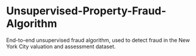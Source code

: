 # Unsupervised-Property-Fraud-Algorithm
End-to-end unsupervised fraud algorithm, used to detect fraud in the New York City valuation and assessment dataset.

